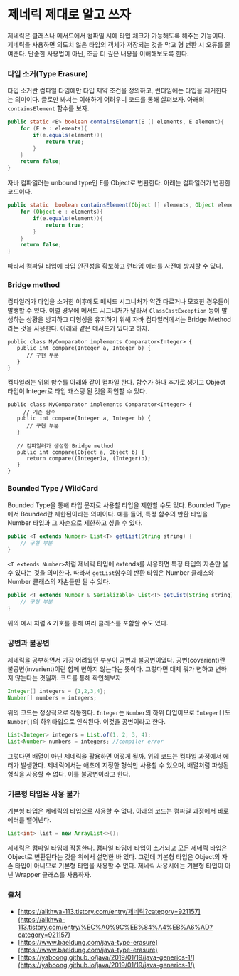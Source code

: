 # 제네릭 제대로 알고 쓰자

제네릭은 클래스나 메서드에서 컴파일 시에 타입 체크가 가능해도록 해주는 기능이다. 제네릭을 사용하면 의도치 않은 타입의 객체가 저장되는 것을 막고 형 변환 시 오류를 줄여준다. 단순한 사용법이 아닌, 조금 더 깊은 내용을 이해해보도록 한다.

### 타입 소거(Type Erasure)
타입 소거란 컴파일 타임에만 타입 제약 조건을 정의하고, 런타임에는 타입을 제거한다는 의미이다.
글로만 봐서는 이해하기 어려우니 코드를 통해 살펴보자. 아래의 `containsElement` 함수를 보자.

```java
public static <E> boolean containsElement(E [] elements, E element){
    for (E e : elements){
        if(e.equals(element)){
            return true;
        }
    }
    return false;
}
```
자바 컴파일러는 unbound type인 E를 Object로 변환한다. 아래는 컴파일러가 변환한 코드이다.

```java
public static  boolean containsElement(Object [] elements, Object element){
    for (Object e : elements){
        if(e.equals(element)){
            return true;
        }
    }
    return false;
}
```
따라서 컴파일 타입에 타입 안전성을 확보하고 런타임 에러를 사전에 방지할 수 있다.

### Bridge method
컴파일러가 타입을 소거한 이후에도 메서드 시그니처가 약간 다르거나 모호한 경우들이 발생할 수 있다. 이럴 경우에 메서드 시그니처가 달라서 `ClassCastException` 등이 발생하는 상황을 방지하고 다형성을 유지하기 위해 자바 컴파일러에서는 Bridge Method라는 것을 사용한다. 
아래와 같은 메서드가 있다고 하자.
```
public class MyComparator implements Comparator<Integer> {
   public int compare(Integer a, Integer b) {
      // 구현 부분
   }
}
```
컴파일러는 위의 함수를 아래와 같이 컴파일 한다. 함수가 하나 추가로 생기고 Object 타입이 Integer로 타입 캐스팅 된 것을 확인할 수 있다. 

```
public class MyComparator implements Comparator<Integer> {
	 // 기존 함수
   public int compare(Integer a, Integer b) {
      // 구현 부분
   }

   // 컴파일러가 생성한 Bridge method
   public int compare(Object a, Object b) {
      return compare((Integer)a, (Integer)b);
   }
}
```

### Bounded Type / WildCard
Bounded Type을 통해 타입 문자로 사용할 타입을 제한할 수도 있다. Bounded Type에서 Bounded란 제한된이라는 의미이다. 예를 들어, 특정 함수의 반환 타입을 Number 타입과 그 자손으로 제한하고 싶을 수 있다.
```java
public <T extends Number> List<T> getList(String string) {
    // 구현 부분
}
```
`<T extends Number>`처럼 제네릭 타입에 extends를 사용하면 특정 타입의 자손만 올 수 있다는 것을 의미한다. 따라서 `getList`함수의 반환 타입은 Number 클래스와 Number 클래스의 자손들만 될 수 있다.
```java
public <T extends Number & Serializable> List<T> getList(String string) {
    // 구현 부분
}
```
위의 예시 처럼 & 기호를 통해 여러 클래스를 포함할 수도 있다.

### 공변과 불공변
제네릭을 공부하면서 가장 어려웠던 부분이 공변과 불공변이었다. 공변(covarient)란 불공변(invarient)이란 함께 변하지 않는다는 뜻이다. 그렇다면 대체 뭐가 변하고 변하지 않는다는 것일까. 코드를 통해 확인해보자
```java
Integer[] integers = {1,2,3,4};
Number[] numbers = integers;
```
위의 코드는 정상적으로 작동한다. `Integer`는 `Number`의 하위 타입이므로 `Integer[]`도 `Number[]`의 하위타입으로 인식된다. 이것을 공변이라고 한다.
```java
List<Integer> integers = List.of(1, 2, 3, 4);
List<Number> numbers = integers; //compiler error
```
그렇다면 배열이 아닌 제네릭을 활용하면 어떻게 될까. 위의 코드는 컴파일 과정에서 에러가 발생한다. 
제네릭에서는 애초에 지정한 형식만 사용할 수 있으며, 배열처럼 파생된 형식을 사용할 수 없다. 이를 불공변이라고 한다. 

### 기본형 타입은 사용 불가
기본형 타입은 제네릭의 타입으로 사용할 수 없다. 아래의 코드는 컴파일 과정에서 바로 에러를 뱉어낸다.
```java
List<int> list = new ArrayList<>();
```
제네릭은 컴파일 타임에 작동한다. 컴파일 타임에 타입이 소거되고 모든 제네릭 타입은 Object로 변환된다는 것을 위에서 설명한 바 있다. 
그런데 기본형 타입은 Object의 자손 타입이 아니므로 기본형 타입을 사용할 수 없다. 제네릭 사용시에는 기본형 타입이 아닌 Wrapper 클래스를 사용하자.

### 출처
- [https://alkhwa-113.tistory.com/entry/제네릭?category=921157](https://alkhwa-113.tistory.com/entry/%EC%A0%9C%EB%84%A4%EB%A6%AD?category=921157)
- [https://www.baeldung.com/java-type-erasure](https://www.baeldung.com/java-type-erasure)
- [https://yaboong.github.io/java/2019/01/19/java-generics-1/](https://yaboong.github.io/java/2019/01/19/java-generics-1/)

